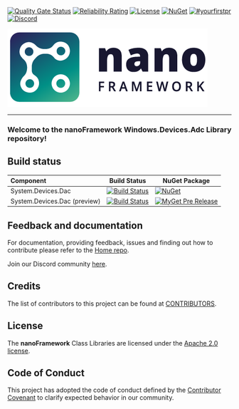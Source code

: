[![Quality Gate Status](https://sonarcloud.io/api/project_badges/measure?project=nanoframework_lib-System.Devices.Dac&metric=alert_status)](https://sonarcloud.io/dashboard?id=nanoframework_lib-System.Devices.Dac) [![Reliability Rating](https://sonarcloud.io/api/project_badges/measure?project=nanoframework_lib-System.Devices.Dac&metric=reliability_rating)](https://sonarcloud.io/dashboard?id=nanoframework_lib-System.Devices.Dac) [![License](https://img.shields.io/badge/License-Apache%202.0-blue.svg)](https://github.com/nanoframework/Home/blob/master/LICENSE) [![NuGet](https://img.shields.io/nuget/dt/nanoFramework.System.Devices.Dac.svg)]() [![#yourfirstpr](https://img.shields.io/badge/first--timers--only-friendly-blue.svg)](https://github.com/nanoframework/Home/blob/master/CONTRIBUTING.md) [![Discord](https://img.shields.io/discord/478725473862549535.svg)](https://discord.gg/gCyBu8T)


![nanoFramework logo](https://github.com/nanoframework/Home/blob/master/resources/logo/nanoFramework-repo-logo.png)

-----

### Welcome to the **nanoFramework** Windows.Devices.Adc Library repository!


## Build status

| Component | Build Status | NuGet Package |
|:-|---|---|
| System.Devices.Dac | [![Build Status](https://dev.azure.com/nanoframework/System.Devices.Dac/_apis/build/status/nanoframework.lib-System.Devices.Dac?branchName=develop)](https://dev.azure.com/nanoframework/System.Devices.Dac/_build/latest?definitionId=5?branchName=master) | [![NuGet](https://img.shields.io/nuget/v/nanoFramework.System.Devices.Dac.svg)](https://www.nuget.org/packages/nanoFramework.System.Devices.Dac/)  |
| System.Devices.Dac (preview) | [![Build Status](https://dev.azure.com/nanoframework/System.Devices.Dac/_apis/build/status/nanoframework.lib-System.Devices.Dac?branchName=develop)](https://dev.azure.com/nanoframework/System.Devices.Dac/_build/latest?definitionId=5?branchName=develop) | [![MyGet Pre Release](https://img.shields.io/myget/nanoframework-dev/vpre/nanoFramework.System.Devices.Dac.svg)](https://www.myget.org/feed/nanoframework-dev/package/nuget/nanoFramework.System.Devices.Dac) |


## Feedback and documentation

For documentation, providing feedback, issues and finding out how to contribute please refer to the [Home repo](https://github.com/nanoframework/Home).

Join our Discord community [here](https://discord.gg/gCyBu8T).


## Credits

The list of contributors to this project can be found at [CONTRIBUTORS](https://github.com/nanoframework/Home/blob/master/CONTRIBUTORS.md).


## License

The **nanoFramework** Class Libraries are licensed under the [Apache 2.0 license](http://www.apache.org/licenses/LICENSE-2.0).


## Code of Conduct
This project has adopted the code of conduct defined by the [Contributor Covenant](http://contributor-covenant.org/)
to clarify expected behavior in our community.
